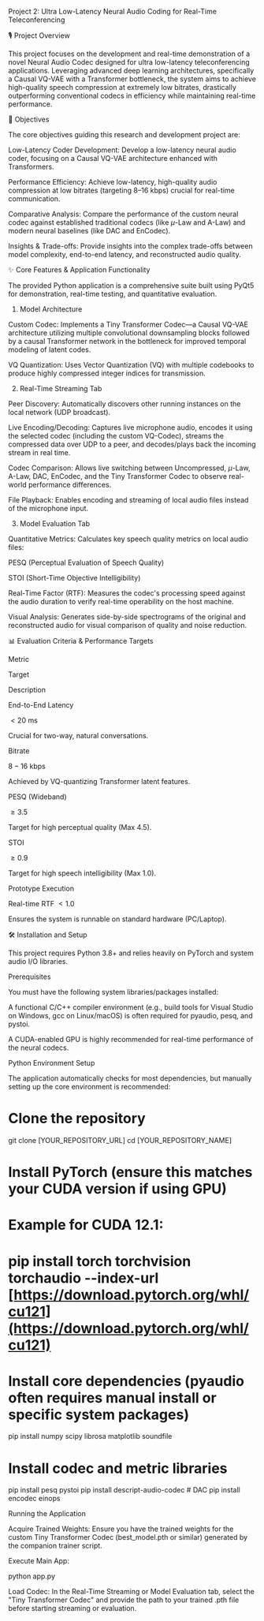 Project 2: Ultra Low-Latency Neural Audio Coding for Real-Time Teleconferencing

🎙️ Project Overview

This project focuses on the development and real-time demonstration of a novel Neural Audio Codec designed for ultra low-latency teleconferencing applications. Leveraging advanced deep learning architectures, specifically a Causal VQ-VAE with a Transformer bottleneck, the system aims to achieve high-quality speech compression at extremely low bitrates, drastically outperforming conventional codecs in efficiency while maintaining real-time performance.

🎯 Objectives

The core objectives guiding this research and development project are:

Low-Latency Coder Development: Develop a low-latency neural audio coder, focusing on a Causal VQ-VAE architecture enhanced with Transformers.

Performance Efficiency: Achieve low-latency, high-quality audio compression at low bitrates (targeting 8–16 kbps) crucial for real-time communication.

Comparative Analysis: Compare the performance of the custom neural codec against established traditional codecs (like $\mu$-Law and A-Law) and modern neural baselines (like DAC and EnCodec).

Insights & Trade-offs: Provide insights into the complex trade-offs between model complexity, end-to-end latency, and reconstructed audio quality.

✨ Core Features & Application Functionality

The provided Python application is a comprehensive suite built using PyQt5 for demonstration, real-time testing, and quantitative evaluation.

1. Model Architecture

Custom Codec: Implements a Tiny Transformer Codec—a Causal VQ-VAE architecture utilizing multiple convolutional downsampling blocks followed by a causal Transformer network in the bottleneck for improved temporal modeling of latent codes.

VQ Quantization: Uses Vector Quantization (VQ) with multiple codebooks to produce highly compressed integer indices for transmission.

2. Real-Time Streaming Tab

Peer Discovery: Automatically discovers other running instances on the local network (UDP broadcast).

Live Encoding/Decoding: Captures live microphone audio, encodes it using the selected codec (including the custom VQ-Codec), streams the compressed data over UDP to a peer, and decodes/plays back the incoming stream in real time.

Codec Comparison: Allows live switching between Uncompressed, $\mu$-Law, A-Law, DAC, EnCodec, and the Tiny Transformer Codec to observe real-world performance differences.

File Playback: Enables encoding and streaming of local audio files instead of the microphone input.

3. Model Evaluation Tab

Quantitative Metrics: Calculates key speech quality metrics on local audio files:

PESQ (Perceptual Evaluation of Speech Quality)

STOI (Short-Time Objective Intelligibility)

Real-Time Factor (RTF): Measures the codec's processing speed against the audio duration to verify real-time operability on the host machine.

Visual Analysis: Generates side-by-side spectrograms of the original and reconstructed audio for visual comparison of quality and noise reduction.

📊 Evaluation Criteria & Performance Targets

Metric

Target

Description

End-to-End Latency

$< 20 \text{ ms}$

Crucial for two-way, natural conversations.

Bitrate

$8 - 16 \text{ kbps}$

Achieved by VQ-quantizing Transformer latent features.

PESQ (Wideband)

$\ge 3.5$

Target for high perceptual quality (Max 4.5).

STOI

$\ge 0.9$

Target for high speech intelligibility (Max 1.0).

Prototype Execution

Real-time RTF $< 1.0$

Ensures the system is runnable on standard hardware (PC/Laptop).

🛠️ Installation and Setup

This project requires Python 3.8+ and relies heavily on PyTorch and system audio I/O libraries.

Prerequisites

You must have the following system libraries/packages installed:

A functional C/C++ compiler environment (e.g., build tools for Visual Studio on Windows, gcc on Linux/macOS) is often required for pyaudio, pesq, and pystoi.

A CUDA-enabled GPU is highly recommended for real-time performance of the neural codecs.

Python Environment Setup

The application automatically checks for most dependencies, but manually setting up the core environment is recommended:

# Clone the repository
git clone [YOUR_REPOSITORY_URL]
cd [YOUR_REPOSITORY_NAME]

# Install PyTorch (ensure this matches your CUDA version if using GPU)
# Example for CUDA 12.1:
# pip install torch torchvision torchaudio --index-url [https://download.pytorch.org/whl/cu121](https://download.pytorch.org/whl/cu121)

# Install core dependencies (pyaudio often requires manual install or specific system packages)
pip install numpy scipy librosa matplotlib soundfile

# Install codec and metric libraries
pip install pesq pystoi
pip install descript-audio-codec # DAC
pip install encodec einops


Running the Application

Acquire Trained Weights: Ensure you have the trained weights for the custom Tiny Transformer Codec (best_model.pth or similar) generated by the companion trainer script.

Execute Main App:

python app.py


Load Codec: In the Real-Time Streaming or Model Evaluation tab, select the "Tiny Transformer Codec" and provide the path to your trained .pth file before starting streaming or evaluation.
